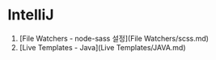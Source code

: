 # IntelliJ

1. [File Watchers - node-sass 설정](File Watchers/scss.md)
2. [Live Templates - Java](Live Templates/JAVA.md)
